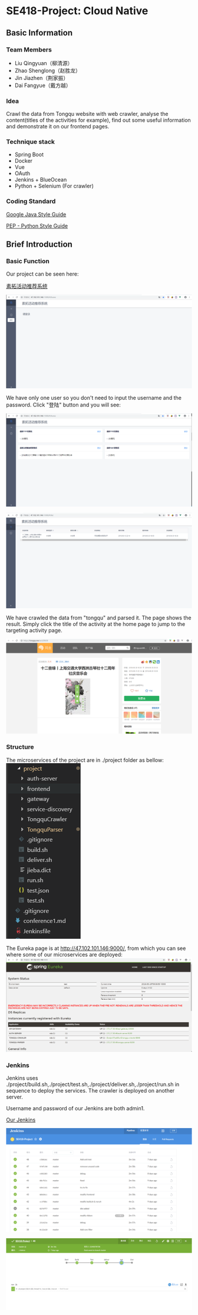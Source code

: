 # SE418-Project: Cloud Native
## Basic Information
### Team Members
* Liu Qingyuan（柳清源）
* Zhao Shenglong（赵胜龙）
* Jin Jiazhen（荆家振）
* Dai Fangyue（戴方越）
### Idea
Crawl the data from Tongqu website with web crawler, analyse the content(titles of the activities for example), find out some useful information and demonstrate it on our frontend pages.
### Technique stack
* Spring Boot
* Docker
* Vue
* OAuth
* Jenkins + BlueOcean
* Python + Selenium (For crawler)
### Coding Standard
[Google Java Style Guide](https://google.github.io/styleguide/javaguide.html)

[PEP - Python Style Guide](https://www.python.org/dev/peps/pep-0008/)
## Brief Introduction
### Basic Function
Our project can be seen here:

[素拓活动推荐系统](http://47.102.101.146:11000)


![avatar](./imgs/14.png)

We have only one user so you don't need to input the username and the password. Click "登陆" button and you will see:

![avatar](./imgs/15.png)

![avatar](./imgs/16.png)

We have crawled the data from "tongqu" and parsed it. The page shows the result. Simply click the title of the activity at the home page to jump to the targeting activity page.

![avatar](./imgs/17.png)

### Structure
The microservices of the project are in ./project folder as bellow:
![avatar](./imgs/11.png)

The Eureka page is at http://47.102.101.146:9000/, from which you can see where some of our microservices are deployed:
![avatar](./imgs/18.png)

### Jenkins
Jenkins uses ./project/build.sh,./project/test.sh,./project/deliver.sh,./project/run.sh in sequence to deploy the services. The crawler is deployed on another server.

Username and password of our Jenkins are both admin1.

[Our Jenkins](http://47.102.101.146:8080) 

![avatar](./imgs/12.png)

![avatar](./imgs/13.png)